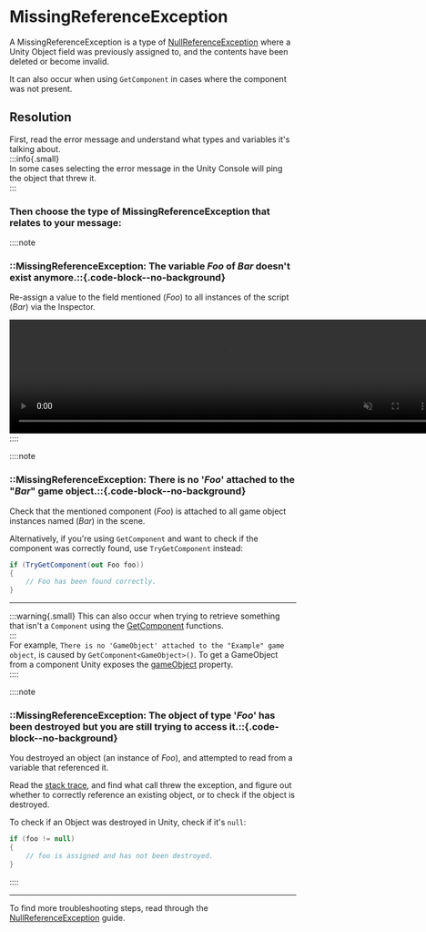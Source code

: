 # MissingReferenceException
A MissingReferenceException is a type of [NullReferenceException](NullReferenceException.md) where a Unity Object field was previously assigned to, and the contents have been deleted or become invalid.

It can also occur when using `GetComponent` in cases where the component was not present.

## Resolution
First, read the error message and understand what types and variables it's talking about.  
:::info{.small}  
In some cases selecting the error message in the Unity Console will ping the object that threw it.  
:::  

### Then choose the type of MissingReferenceException that relates to your message:

::::note
### ::MissingReferenceException: The variable _Foo_ of _Bar_ doesn't exist anymore.::{.code-block--no-background}

Re-assign a value to the field mentioned (*Foo*) to all instances of the script (*Bar*) via the Inspector.

<video width="750" height="200" autoplay loop muted controls><source type="video/webm" src="https://unity.huh.how/Video/inspector-references.webm"></video>
::::

::::note  
### ::MissingReferenceException: There is no '_Foo_' attached to the "_Bar_" game object.::{.code-block--no-background}

Check that the mentioned component (*Foo*) is attached to all game object instances named (*Bar*) in the scene.

Alternatively, if you're using `GetComponent` and want to check if the component was correctly found, use `TryGetComponent` instead:

```csharp
if (TryGetComponent(out Foo foo))
{
    // Foo has been found correctly.
}
```

---

:::warning{.small}
This can also occur when trying to retrieve something that isn't a `Component` using the [GetComponent](https://docs.unity3d.com/ScriptReference/GameObject.GetComponent.html) functions.  
:::  
For example, `There is no 'GameObject' attached to the "Example" game object`, is caused by `GetComponent<GameObject>()`.
To get a GameObject from a component Unity exposes the [gameObject](https://docs.unity3d.com/ScriptReference/Component-gameObject.html) property.  
::::

::::note
### ::MissingReferenceException: The object of type '_Foo_' has been destroyed but you are still trying to access it.::{.code-block--no-background}

You destroyed an object (an instance of *Foo*), and attempted to read from a variable that referenced it.  

Read the [stack trace](../Stack%20Traces.md), and find what call threw the exception, and figure out whether to correctly reference an existing object, or to check if the object is destroyed.

To check if an Object was destroyed in Unity, check if it's `null`:
```csharp
if (foo != null)
{
    // foo is assigned and has not been destroyed.
}
```
::::

---

To find more troubleshooting steps, read through the [NullReferenceException](NullReferenceException.md) guide.
